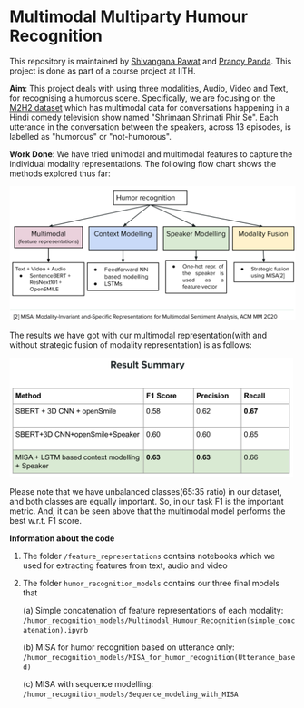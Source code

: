 # Multimodal Multiparty Humour Recognition
This repository is maintained by [Shivangana Rawat](https://www.linkedin.com/in/shivangana-rawat-b12254124/) and [Pranoy Panda](https://sites.google.com/view/pranoy-panda/). This project is done as part of a course project at IITH. 

**Aim**: This project deals with using three modalities, Audio, Video and Text, for recognising a humorous scene. Specifically, we are focusing on the [M2H2 dataset](https://arxiv.org/abs/2108.01260) which has multimodal data for conversations happening in a Hindi comedy television show named "Shrimaan Shrimati Phir Se". Each utterance in the conversation between the speakers, across 13 episodes, is labelled as "humorous" or "not-humorous".   

**Work Done**: We have tried unimodal and multimodal features to capture the individual modality representations. The following flow chart shows the methods explored thus far:

<img src="/images/flowchart.png" alt="flowchart" width="700"/>

The results we have got with our multimodal representation(with and without strategic fusion of modality representation) is as follows:

<img src="/images/result.png" alt="results" width="500" >

Please note that we have unbalanced classes(65:35 ratio) in our dataset, and both classes are equally important. So, in our task F1 is the important metric. And, it can be seen above that the multimodal model performs the best w.r.t. F1 score.

**Information about the code**
1. The folder ```/feature_representations``` contains notebooks which we used for extracting features from text, audio and video
2. The folder ```humor_recognition_models``` contains our three final models that 

    (a) Simple concatenation of feature representations of each modality: ```/humor_recognition_models/Multimodal_Humour_Recognition(simple_concatenation).ipynb```
    
    (b) MISA for humor recognition based on utterance only: ```/humor_recognition_models/MISA_for_humor_recognition(Utterance_based)```
    
    (c) MISA with sequence modelling: ```/humor_recognition_models/Sequence_modeling_with_MISA```
